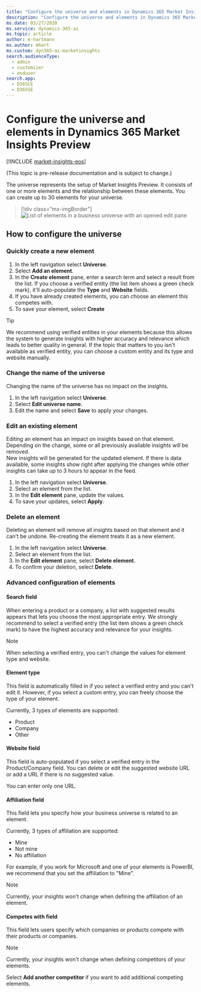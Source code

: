 ```yaml
---
title: "Configure the universe and elements in Dynamics 365 Market Insights | Microsoft Docs"
description: "Configure the universe and elements in Dynamics 365 Market Insights."
ms.date: 03/27/2020
ms.service: dynamics-365-ai
ms.topic: article
author: m-hartmann
ms.author: mhart
ms.custom: dyn365-ai-marketinsights
search.audienceType: 
  - admin
  - customizer
  - enduser
search.app: 
  - D365CE
  - D365SE
---
```


# Configure the universe and elements in Dynamics 365 Market Insights Preview

[!INCLUDE [market-insights-eos](../includes/market-insights-eos.md)]

(This topic is pre-release documentation and is subject to change.)

The universe represents the setup of Market Insights Preview. It consists of one or more elements and the relationship between these elements. You can create up to 30 elements for your universe.

> [!div class="mx-imgBorder"]
> ![List of elements in a business universe with an opened edit pane](media/universe-tablemode.png)

## How to configure the universe

### Quickly create a new element

1. In the left navigation select **Universe**.
2. Select **Add an element**.
3. In the **Create element** pane, enter a search term and select a result from the list. If you choose a verified entity (the list item shows a green check mark), it'll auto-populate the **Type** and **Website** fields.
4. If you have already created elements, you can choose an element this competes with.
5. To save your element, select **Create**

> [!TIP]
> We recommend using verified entities in your elements because this allows the system to generate insights with higher accuracy and relevance which leads to better quality in general. If the topic that matters to you isn't available as verified entity, you can choose a custom entity and its type and website manually.

### Change the name of the universe

Changing the name of the universe has no impact on the insights. 

1. In the left navigation select **Universe**.
2. Select **Edit universe name**.
3. Edit the name and select **Save** to apply your changes.

### Edit an existing element

Editing an element has an impact on insights based on that element. Depending on the change, some or all previously available insights will be removed.   
New insights will be generated for the updated element. If there is data available, some insights show right after applying the changes while other insights can take up to 3 hours to appear in the feed.

1. In the left navigation select **Universe**.
2. Select an element from the list.
3. In the **Edit element** pane, update the values.
4. To save your updates, select **Apply**.

### Delete an element

Deleting an element will remove all insights based on that element and it can't be undone. Re-creating the element treats it as a new element.

1. In the left navigation select **Universe**.
2. Select an element from the list.
3. In the **Edit element** pane, select **Delete element**.
4. To confirm your deletion, select **Delete**.

### Advanced configuration of elements

#### Search field

When entering a product or a company, a list with suggested results appears that lets you choose the most appropriate entry. We strongly recommend to select a verified entry (the list item shows a green check mark) to have the highest accuracy and relevance for your insights.

> [!NOTE]
> When selecting a verified entry, you can't change the values for element type and website.

#### Element type

This field is automatically filled in if you select a verified entry and you can't edit it. However, if you select a custom entry, you can freely choose the type of your element.  

Currently, 3 types of elements are supported:

- Product
- Company
- Other

#### Website field

This field is auto-populated if you select a verified entry in the Product/Company field. You can delete or edit the suggested website URL or add a URL if there is no suggested value.

You can enter only one URL.

#### Affiliation field

This field lets you specify how your business universe is related to an element. 

Currently, 3 types of affiliation are supported:

- Mine
- Not mine
- No affiliation

For example, if you work for Microsoft and one of your elements is PowerBI, we recommend that you set the affiliation to "Mine".

> [!NOTE]
> Currently, your insights won't change when defining the affiliation of an element.

#### Competes with field

This field lets users specify which companies or products compete with their products or companies.

> [!NOTE]
> Currently, your insights won't change when defining competitors of your elements.

Select **Add another competitor** if you want to add additional competing elements.

